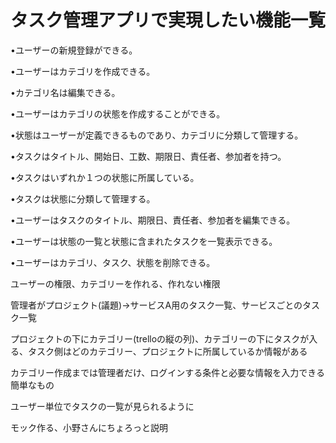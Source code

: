 # タスク管理アプリで実現したい機能一覧

•ユーザーの新規登録ができる。

•ユーザーはカテゴリを作成できる。

•カテゴリ名は編集できる。

•ユーザーはカテゴリの状態を作成することができる。

•状態はユーザーが定義できるものであり、カテゴリに分類して管理する。

•タスクはタイトル、開始日、工数、期限日、責任者、参加者を持つ。

•タスクはいずれか１つの状態に所属している。

•タスクは状態に分類して管理する。

•ユーザーはタスクのタイトル、期限日、責任者、参加者を編集できる。

•ユーザーは状態の一覧と状態に含まれたタスクを一覧表示できる。

•ユーザーはカテゴリ、タスク、状態を削除できる。



ユーザーの権限、カテゴリーを作れる、作れない権限

管理者がプロジェクト(議題)→サービスA用のタスク一覧、サービスごとのタスク一覧

プロジェクトの下にカテゴリー(trelloの縦の列)、カテゴリーの下にタスクが入る、タスク側はどのカテゴリー、プロジェクトに所属しているか情報がある

カテゴリー作成までは管理者だけ、ログインする条件と必要な情報を入力できる簡単なもの

ユーザー単位でタスクの一覧が見られるように



モック作る、小野さんにちょろっと説明

